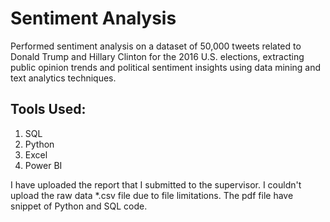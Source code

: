 # Sentiment Analysis
Performed sentiment analysis on a dataset of 50,000 tweets related to Donald Trump and Hillary Clinton for the 2016 U.S. elections, extracting public opinion trends and political sentiment insights using data mining and text analytics techniques.

## Tools Used:
1. SQL
2. Python
3. Excel
4. Power BI


I have uploaded the report that I submitted to the supervisor.
I couldn't upload the raw data *.csv file due to file limitations.
The pdf file have snippet of Python and SQL code.
